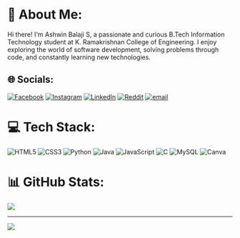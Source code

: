 # 💫 About Me:
Hi there! I'm Ashwin Balaji S, a passionate and curious B.Tech Information Technology student at K. Ramakrishnan College of Engineering. I enjoy exploring the world of software development, solving problems through code, and constantly learning new technologies.


## 🌐 Socials:
[![Facebook](https://img.shields.io/badge/Facebook-%231877F2.svg?logo=Facebook&logoColor=white)](https://facebook.com/ashwin.balaji.9461799) [![Instagram](https://img.shields.io/badge/Instagram-%23E4405F.svg?logo=Instagram&logoColor=white)](https://instagram.com/ashwin_ash_023) [![LinkedIn](https://img.shields.io/badge/LinkedIn-%230077B5.svg?logo=linkedin&logoColor=white)](https://linkedin.com/in/https://www.linkedin.com/in/ashwin-balaji-s-388ab9253/) [![Reddit](https://img.shields.io/badge/Reddit-%23FF4500.svg?logo=Reddit&logoColor=white)](https://reddit.com/user/Ashwin112211) [![email](https://img.shields.io/badge/Email-D14836?logo=gmail&logoColor=white)](mailto:ashwinbalajisid@gmail.com) 

# 💻 Tech Stack:
![HTML5](https://img.shields.io/badge/html5-%23E34F26.svg?style=for-the-badge&logo=html5&logoColor=white) ![CSS3](https://img.shields.io/badge/css3-%231572B6.svg?style=for-the-badge&logo=css3&logoColor=white) ![Python](https://img.shields.io/badge/python-3670A0?style=for-the-badge&logo=python&logoColor=ffdd54) ![Java](https://img.shields.io/badge/java-%23ED8B00.svg?style=for-the-badge&logo=openjdk&logoColor=white) ![JavaScript](https://img.shields.io/badge/javascript-%23323330.svg?style=for-the-badge&logo=javascript&logoColor=%23F7DF1E) ![C](https://img.shields.io/badge/c-%2300599C.svg?style=for-the-badge&logo=c&logoColor=white) ![MySQL](https://img.shields.io/badge/mysql-4479A1.svg?style=for-the-badge&logo=mysql&logoColor=white) ![Canva](https://img.shields.io/badge/Canva-%2300C4CC.svg?style=for-the-badge&logo=Canva&logoColor=white)
# 📊 GitHub Stats:
![](https://github-readme-stats.vercel.app/api/top-langs/?username=ashwin112211&theme=dark&hide_border=false&include_all_commits=true&count_private=true&layout=compact)

---
[![](https://visitcount.itsvg.in/api?id=ashwin112211&icon=0&color=0)](https://visitcount.itsvg.in)

<!-- Proudly created with GPRM ( https://gprm.itsvg.in ) -->
